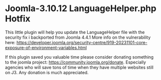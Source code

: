 # Joomla-3.10.12 LanguageHelper.php Hotfix
 
This little plugin will help you update the LanguageHelper file with the security fix i backported from Joomla 4.4.1 More info on the vulnerability here: https://developer.joomla.org/security-centre/919-20231101-core-exposure-of-environment-variables.html

If this plugin saved you valuable time please consider donating something to the joomla project: https://community.joomla.org/donate. 
Especially agencies who will save tons of time when they have multiple websites still on J3. Any donation is much appreciated.
